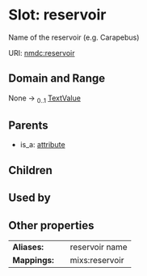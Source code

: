 
# Slot: reservoir


Name of the reservoir (e.g. Carapebus)

URI: [nmdc:reservoir](https://microbiomedata/meta/reservoir)


## Domain and Range

None &#8594;  <sub>0..1</sub> [TextValue](TextValue.md)

## Parents

 *  is_a: [attribute](attribute.md)

## Children


## Used by


## Other properties

|  |  |  |
| --- | --- | --- |
| **Aliases:** | | reservoir name |
| **Mappings:** | | mixs:reservoir |

